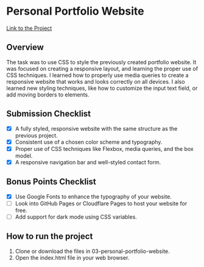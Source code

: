 # Personal Portfolio Website
<a href="https://roadmap.sh/projects/portfolio-website">Link to the Project</a>

## Overview 
The task was to use CSS to style the previously created portfolio website. It was focused on creating a responsive layout, and learning the proper use of CSS techniques. I learned how to properly use media queries to create a responsive website that works and looks correctly on all devices. I also learned new styling techniques, like how to customize the input text field, or add moving borders to elements.

## Submission Checklist
- [x] A fully styled, responsive website with the same structure as the previous project.
- [x] Consistent use of a chosen color scheme and typography.
- [x] Proper use of CSS techniques like Flexbox, media queries, and the box model.
- [x] A responsive navigation bar and well-styled contact form.

## Bonus Points Checklist
- [x] Use Google Fonts to enhance the typography of your website.
- [ ] Look into GitHub Pages or Cloudflare Pages to host your website for free.
- [ ] Add support for dark mode using CSS variables.

## How to run the project
1. Clone or download the files in 03-personal-portfolio-website.
2. Open the index.html file in your web browser.

